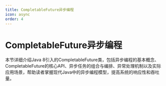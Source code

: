 ```yaml
---
title: CompletableFuture异步编程
icon: async
order: 4
---
```


# CompletableFuture异步编程

本节详细介绍Java 8引入的CompletableFuture类，包括异步编程的基本概念、CompletableFuture的核心API、异步任务的组合与编排、异常处理机制以及实际应用场景，帮助读者掌握现代Java中的异步编程模型，提高系统的响应性和吞吐量。
